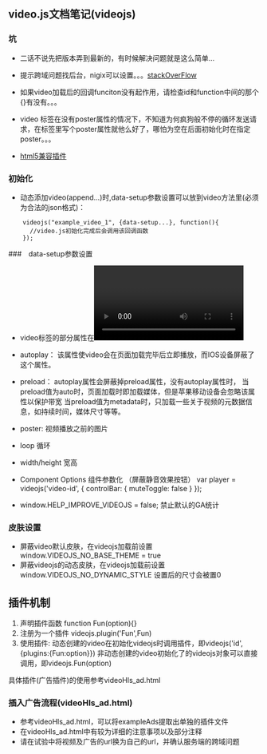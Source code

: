 
## video.js文档笔记(videojs)

### 坑

- 二话不说先把版本弄到最新的，有时候解决问题就是这么简单...

- 提示跨域问题找后台，nigix可以设置。。。[stackOverFlow](http://stackoverflow.com/questions/10636611/how-does-access-control-allow-origin-header-work)

- 如果video加载后的回调funciton没有起作用，请检查id和function中间的那个{}有没有。。。

- video 标签在没有poster属性的情况下，不知道为何疯狗般不停的循环发送请求，在标签里写个poster属性就他么好了，哪怕为空在后面初始化时在指定poster。。。

- [html5兼容插件](https://github.com/etianen/html5media)

### 初始化

- 动态添加video(append...)时,data-setup参数设置可以放到video方法里(必须为合法的json格式)：

```
	videojs("example_video_1", {data-setup...}, function(){
	  //video.js初始化完成后会调用该回调函数
	});
```

###　data-setup参数设置

- video标签的部分属性在<video>中出现即为true，而不是显示的设置 ”属性“=true，而在video.js中设置data-setup中为后者。

- autoplay：
	该属性使video会在页面加载完毕后立即播放，而IOS设备屏蔽了这个属性。

- preload：
	autoplay属性会屏蔽掉preload属性，没有autoplay属性时，
	当preload值为auto时，页面加载时即加载媒体，但是苹果移动设备会忽略该属性以保护带宽
	当preload值为metadata时，只加载一些关于视频的元数据信息，如持续时间，媒体尺寸等等。

- poster:
	视频播放之前的图片

- loop
	循环

- width/height 
	宽高

- Component Options 组件参数化
	（屏蔽静音效果按钮）
	var player = videojs('video-id', {
	  controlBar: {
	    muteToggle: false
	  }
	});
- window.HELP_IMPROVE_VIDEOJS = false; 禁止默认的GA统计

### 皮肤设置
- 屏蔽video默认皮肤，在videojs加载前设置 window.VIDEOJS_NO_BASE_THEME = true 
- 屏蔽videojs的动态皮肤，在videojs加载前设置window.VIDEOJS_NO_DYNAMIC_STYLE  设置后的尺寸会被置0

## 插件机制
1. 声明插件函数 function Fun(option){}
2. 注册为一个插件 videojs.plugin('Fun',Fun)
3. 使用插件:
	动态创建的video在初始化videojs时调用插件，即videojs('id',{plugins:{Fun:option}})
	非动态创建的video初始化了的videojs对象可以直接调用，即videojs.Fun(option)

具体插件(广告插件)的使用参考videoHls_ad.html

### 插入广告流程(videoHls_ad.html)
- 参考videoHls_ad.html，可以将exampleAds提取出单独的插件文件
- 在videoHls_ad.html中有较为详细的注意事项以及部分注释
- 请在试验中将视频及广告的url换为自己的url，并确认服务端的跨域问题